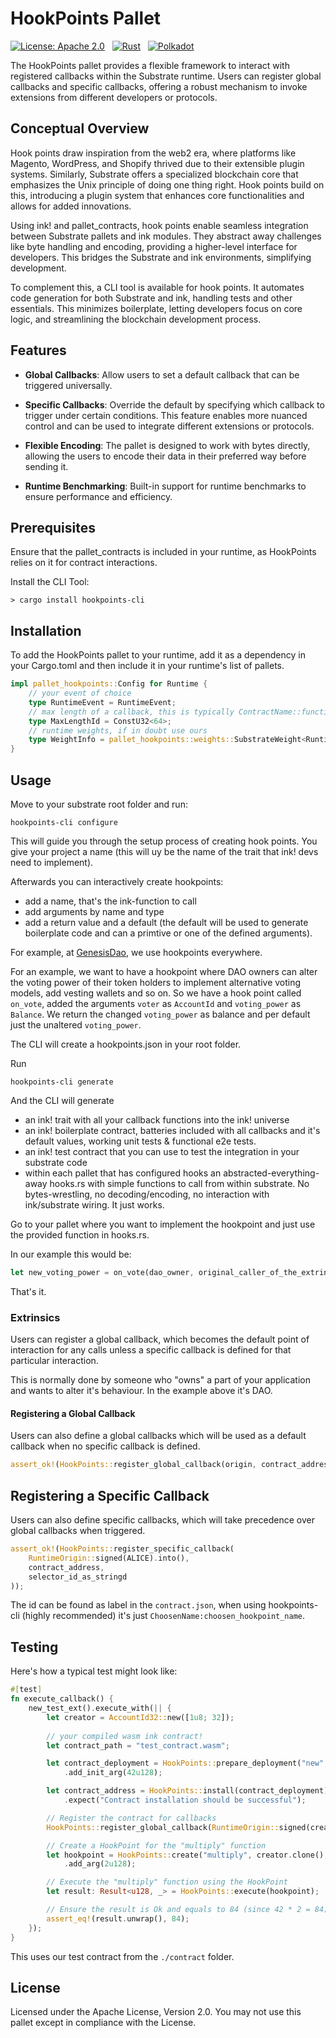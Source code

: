 # HookPoints Pallet

[![License: Apache 2.0](https://img.shields.io/badge/License-Apache%202.0-yellow.svg)](https://www.apache.org/licenses/LICENSE-2.0)
&nbsp;
[![Rust](https://img.shields.io/badge/rust-%23000000.svg?d&logo=rust&logoColor=white)](https://www.rust-lang.org/)
&nbsp;
[![Polkadot](https://img.shields.io/badge/Polkadot-%23E6007A.svg?&logo=polkadot&logoColor=white)](https://polkadot.network/)



The HookPoints pallet provides a flexible framework to interact with registered callbacks within the Substrate runtime. Users can register global callbacks and specific callbacks, offering a robust mechanism to invoke extensions from different developers or protocols.

## Conceptual Overview
Hook points draw inspiration from the web2 era, where platforms like Magento, WordPress, and Shopify thrived due to their extensible plugin systems. Similarly, Substrate offers a specialized blockchain core that emphasizes the Unix principle of doing one thing right. Hook points build on this, introducing a plugin system that enhances core functionalities and allows for added innovations.

Using ink! and pallet_contracts, hook points enable seamless integration between Substrate pallets and ink modules. They abstract away challenges like byte handling and encoding, providing a higher-level interface for developers. This bridges the Substrate and ink environments, simplifying development.

To complement this, a CLI tool is available for hook points. It automates code generation for both Substrate and ink, handling tests and other essentials. This minimizes boilerplate, letting developers focus on core logic, and streamlining the blockchain development process.

## Features

- **Global Callbacks**: Allow users to set a default callback that can be triggered universally.
  
- **Specific Callbacks**: Override the default by specifying which callback to trigger under certain conditions. This feature enables more nuanced control and can be used to integrate different extensions or protocols.

- **Flexible Encoding**: The pallet is designed to work with bytes directly, allowing the users to encode their data in their preferred way before sending it.

- **Runtime Benchmarking**: Built-in support for runtime benchmarks to ensure performance and efficiency.

## Prerequisites
Ensure that the pallet_contracts is included in your runtime, as HookPoints relies on it for contract interactions.

Install the CLI Tool:

```shell
> cargo install hookpoints-cli
```

## Installation
To add the HookPoints pallet to your runtime, add it as a dependency in your Cargo.toml and then include it in your runtime's list of pallets.

```rust
impl pallet_hookpoints::Config for Runtime { 
    // your event of choice 
    type RuntimeEvent = RuntimeEvent;
    // max length of a callback, this is typically ContractName::function_name 
    type MaxLengthId = ConstU32<64>;
    // runtime weights, if in doubt use ours 
    type WeightInfo = pallet_hookpoints::weights::SubstrateWeight<Runtime>;
}
```

## Usage
Move to your substrate root folder and run:

```shell
hookpoints-cli configure
```

This will guide you through the setup process of creating hook points. You give your project a name (this will uy be the name of the trait that ink! devs need to implement).

Afterwards you can interactively create hookpoints:

- add a name, that's the ink-function to call
- add arguments by name and type
- add a return value and a default (the default will be used to generate boilerplate code and can a primtive or one of the defined arguments).

For example, at [GenesisDao](https://github.com/deep-ink-ventures/genesis-dao-node), we use hookpoints everywhere.

For an example, we want to have a hookpoint where DAO owners can alter the voting power of their token holders to implement alternative voting models, add vesting wallets and so on.
So we have a hook point called `on_vote`, added the arguments `voter` as `AccountId` and `voting_power` as `Balance`. We return the changed `voting_power` as balance and per default just the unaltered `voting_power`.

The CLI will create a hookpoints.json in your root folder.

Run

```shell
hookpoints-cli generate
```

And the CLI will generate

- an ink! trait with all your callback functions into the ink! universe
- an ink! boilerplate contract, batteries included with all callbacks and it's default values, working unit tests & functional e2e tests.
- an ink! test contract that you can use to test the integration in your substrate code
- within each pallet that has configured hooks an abstracted-everything-away hooks.rs with simple functions to call from within substrate. No bytes-wrestling, no decoding/encoding, no interaction with ink/substrate wiring. It just works.

Go to your pallet where you want to implement the hookpoint and just use the provided function in hooks.rs.

In our example this would be:

```rust
let new_voting_power = on_vote(dao_owner, original_caller_of_the_extrinsic, voter, voting_power);
```

That's it.

### Extrinsics 

Users can register a global callback, which becomes the default point of interaction for any calls unless a specific callback is defined for that particular interaction.

This is normally done by someone who "owns" a part of your application and wants to alter it's behaviour. In the example above it's DAO.

#### Registering a Global Callback
Users can also define a global callbacks which will be used as a default callback when no specific callback is defined.

```rust
assert_ok!(HookPoints::register_global_callback(origin, contract_address));
```

## Registering a Specific Callback
Users can also define specific callbacks, which will take precedence over global callbacks when triggered.

```rust
assert_ok!(HookPoints::register_specific_callback(
    RuntimeOrigin::signed(ALICE).into(),
    contract_address,
    selector_id_as_stringd
));
```

The id can be found as label in the `contract.json`, when using hookpoints-cli (highly recommended) it's just `ChoosenName:choosen_hookpoint_name`.

## Testing
Here's how a typical test might look like:

```rust
#[test]
fn execute_callback() {
    new_test_ext().execute_with(|| {
        let creator = AccountId32::new([1u8; 32]);
        
        // your compiled wasm ink contract!
        let contract_path = "test_contract.wasm";

        let contract_deployment = HookPoints::prepare_deployment("new", creator.clone(), std::fs::read(contract_path).unwrap(), vec![])
            .add_init_arg(42u128);

        let contract_address = HookPoints::install(contract_deployment)
            .expect("Contract installation should be successful");

        // Register the contract for callbacks
        HookPoints::register_global_callback(RuntimeOrigin::signed(creator.clone()), contract_address.clone()).unwrap();

        // Create a HookPoint for the "multiply" function
        let hookpoint = HookPoints::create("multiply", creator.clone(), creator.clone())
            .add_arg(2u128);

        // Execute the "multiply" function using the HookPoint
        let result: Result<u128, _> = HookPoints::execute(hookpoint);

        // Ensure the result is Ok and equals to 84 (since 42 * 2 = 84)
        assert_eq!(result.unwrap(), 84);
    });
}
```

This uses our test contract from the `./contract` folder.

## License
Licensed under the Apache License, Version 2.0. You may not use this pallet except in compliance with the License.